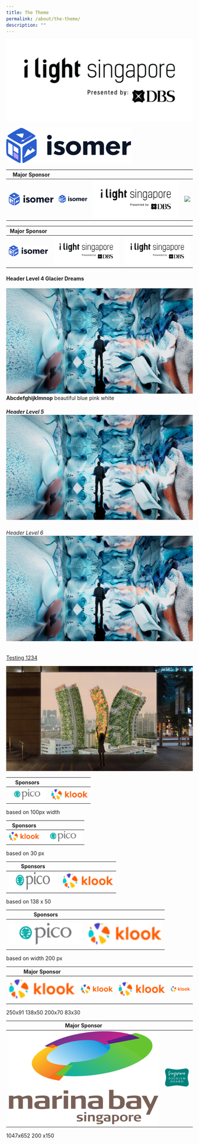 ```yaml
---
title: The Theme
permalink: /about/the-theme/
description: ""
---
```

[![](/images/iLightsg_Lockup(F)-240220-04.png)](https://www.ilightsingapore.gov.sg/) 

![](/images/isomer-logo.svg)


| Major Sponsor|    |     |  |
| -------- |  -------- |  -------- | -------- |
|![](/images/isomer-logo.svg)|![](/images/isomer-logo.svg)| [![](/images/iLightsg_Lockup(F)-240220-04.png)](https://www.ilightsingapore.gov.sg/) | ![](/images/favicon-isomer.ico)

| Major Sponsor|    |     | 
| -------- |  -------- |  -------- |
|![](/images/isomer-logo.svg)|![](/images/iLightsg_Lockup(F)-240220-04.png)| [![](/images/iLightsg_Lockup(F)-240220-04.png)](https://www.ilightsingapore.gov.sg/) |

#### Header Level 4 Glacier Dreams 
![](/images/Installations/Glacier%20Dreams.jpg)
**Abcdefghijklmnop** beautiful blue pink white 

##### Header Level 5 ![](/images/Installations/Glacier%20Dreams.jpg)

###### Header Level 6 ![](/images/Installations/Glacier%20Dreams.jpg)

[Testing 1234](/files/SNF%20Copywriting%20-%2022%20Mar.pdf)

[![](/images/Installations/Block%20Party.jpg)](/files/SNF%20Copywriting%20-%2022%20Mar.pdf)



| Sponsors |  | 
| -------- | -------- | 
|![](/images/Testing%20Sizes/acklogo%20-%20ilsg%20website%20(100%20x%2030).png) |![](/images/Testing%20Sizes/logo_rgb%20-%20ilsg%20website%20(100%20x%20__).png) | 
based on 100px width 



| Sponsors |  |
| -------- | -------- |
|![](/images/Testing%20Sizes/logo_rgb%20-%20ilsg%20website%20(83%20x%2030).png)| ![](/images/Testing%20Sizes/acklogo%20-%20ilsg%20website%20(100%20x%2030).png)|
based on 30 px

| Sponsors |  |
| -------- | -------- |
|![](/images/Testing%20Sizes/acklogo%20-%20ilsg%20website%20(138%20x%2050).png) |![](/images/Testing%20Sizes/logo_rgb%20-%20ilsg%20website%20(138%20x%2050).png)|
based on 138 x 50

| Sponsors |  |
| -------- | -------- | 
|![](/images/Testing%20Sizes/acklogo%20-%20ilsg%20website%20(200%20x%2060).png)|![](/images/Testing%20Sizes/logo_rgb%20-%20ilsg%20website%20(200%20x%2073).png)|
based on width 200 px


| Major Sponsor|     |     |  |
| -------- |  -------- |  -------- | -------- |
|![](/images/Testing%20Sizes/logo_rgb%20-%20ilsg%20website%20(250x91).png)|![](/images/Testing%20Sizes/logo_rgb%20-%20ilsg%20website%20(138%20x%2050).png)|![](/images/Testing%20Sizes/logo_rgb%20-%20ilsg%20website%20(200%20x%2073).png)|![](/images/Testing%20Sizes/logo_rgb%20-%20ilsg%20website%20(83%20x%2030).png)|

250x91  138x50 200x70 83x30


| Major Sponsor|     |  
| -------- |  -------- |  
|![](/images/Testing%20Sizes/marina%20bay%20(reworked).png)|![](/images/Testing%20Sizes/stb%20(reworked).png)|

1047x652 200 x150